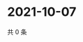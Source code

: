 # 2021-10-07

共 0 条

<!-- BEGIN WEIBO -->
<!-- 最后更新时间 Thu Oct 07 2021 18:15:08 GMT+0800 (China Standard Time) -->

<!-- END WEIBO -->
